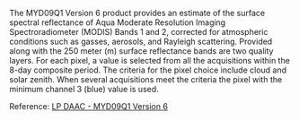 The MYD09Q1 Version 6 product provides an estimate of the surface spectral reflectance of Aqua Moderate Resolution Imaging Spectroradiometer (MODIS) Bands 1 and 2, corrected for atmospheric conditions such as gasses, aerosols, and Rayleigh scattering. Provided along with the 250 meter (m) surface reflectance bands are two quality layers. For each pixel, a value is selected from all the acquisitions within the 8-day composite period. The criteria for the pixel choice include cloud and solar zenith. When several acquisitions meet the criteria the pixel with the minimum channel 3 (blue) value is used.

Reference: [LP DAAC - MYD09Q1 Version 6](https://lpdaac.usgs.gov/products/myd09q1v006/)
